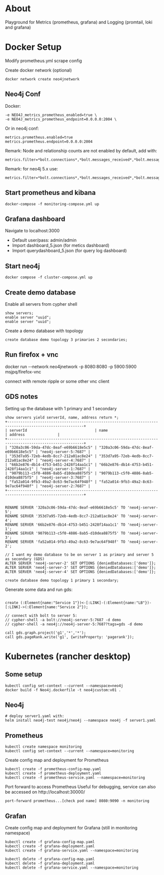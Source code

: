 # About
Playground for Metrics (prometheus, grafana) and Logging (promtail, loki and grafana)


# Docker Setup

Modify prometheus.yml scrape config


Create docker network (optional)
```shell
docker network create neo4jnetwork
```

## Neo4j Conf

Docker:
```parameters
-e NEO4J_metrics_prometheus_enabled=true \
-e NEO4J_metrics_prometheus_endpoint=0.0.0.0:2004 \
```

Or in neo4j conf:
```parameters
metrics.prometheus.enabled=true
metrics.prometheus.endpoint=0.0.0.0:2004
```

Remark: Node and relationship counts are not enabled by default, add with:
```parameters
metrics.filter=*bolt.connections*,*bolt.messages_received*,*bolt.messages_started*,*dbms.pool.bolt.free,*dbms.pool.bolt.total_size,*dbms.pool.bolt.total_used,*dbms.pool.bolt.used_heap,*causal_clustering.core.is_leader,*causal_clustering.core.last_leader_message,*causal_clustering.core.replication_attempt,*causal_clustering.core.replication_fail,*check_point.duration,*check_point.total_time,*cypher.replan_events,*ids_in_use*,*pool.transaction.*.total_used,*pool.transaction.*.used_heap,*pool.transaction.*.used_native,*store.size*,*transaction.active_read,*transaction.active_write,*transaction.committed*,*transaction.last_committed_tx_id,*transaction.peak_concurrent,*transaction.rollbacks*,*page_cache.hit*,*page_cache.page_faults,*page_cache.usage_ratio,*vm.file.descriptors.count,*vm.gc.time.*,*vm.heap.used,*vm.memory.buffer.direct.used,*vm.memory.pool.g1_eden_space,*vm.memory.pool.g1_old_gen,*vm.pause_time,*vm.thread*,*db.query.execution*,*.neo4j.count.relationship,*.neo4j.count.node
```

Remark: for neo4j 5.x use:
```parameters
metrics.filter=*bolt.connections*,*bolt.messages_received*,*bolt.messages_started*,*dbms.pool.bolt.free,*dbms.pool.bolt.total_size,*dbms.pool.bolt.total_used,*dbms.pool.bolt.used_heap,*cluster.core.is_leader,*cluster.core.last_leader_message,*cluster.core.replication_attempt,*cluster.core.replication_fail,*cluster.core.last_applied,*cluster.core.last_appended,*check_point.duration,*check_point.total_time,*cypher.replan_events,*ids_in_use*,*pool.transaction.*.total_used,*pool.transaction.*.used_heap,*pool.transaction.*.used_native,*store.size*,*transaction.active_read,*transaction.active_write,*transaction.committed*,*transaction.last_committed_tx_id,*transaction.peak_concurrent,*transaction.rollbacks*,*page_cache.hit*,*page_cache.page_faults,*page_cache.usage_ratio,*vm.file.descriptors.count,*vm.gc.time.*,*vm.heap.used,*vm.memory.buffer.direct.used,*vm.memory.pool.g1_eden_space,*vm.memory.pool.g1_old_gen,*vm.pause_time,*vm.thread*,*db.query.execution*,*.neo4j.count.relationship,*.neo4j.count.node,*.cypher.replan_wait_time
```


## Start prometheus and kibana
```shell
docker-compose -f monitoring-compose.yml up
```

## Grafana dashboard

Navigate to localhost:3000 
- Default user/pass: admin/admin
- Import dashboard_5.json (for metics dashboard)
- Import querydashboard_5.json  (for query log dashboard)


## Start neo4j
```shell
docker compose -f cluster-compose.yml up
```

## Create demo database

Enable all servers from cypher shell
```cypher
show servers;
enable server "uuid";
enable server "uuid";
```

Create a demo database with topology
```cypher
create database demo topology 3 primaries 2 secondaries;
```


## Run firefox + vnc
docker run --network neo4jnetwork -p 8080:8080 -p 5900:5900 msjpq/firefox-vnc

connect with remote ripple or some other vnc client



## GDS notes

Setting up the database with 1 primary and 1 secondary
```cypher 
show servers yield serverId, name, address return *;
+---------------------------------------------------------------------------------------------------------+
| serverId                               | name                                   | address               |
+---------------------------------------------------------------------------------------------------------+
| "320a3c06-59da-47dc-8eaf-e69b6618e5c5" | "320a3c06-59da-47dc-8eaf-e69b6618e5c5" | "neo4j-server-5:7687" |
| "353d7a95-72eb-4edb-8cc7-212a01ac8e24" | "353d7a95-72eb-4edb-8cc7-212a01ac8e24" | "neo4j-server-4:7687" |
| "66b2e876-db14-4753-b451-2428f14aa1c1" | "66b2e876-db14-4753-b451-2428f14aa1c1" | "neo4j-server-1:7687" |
| "9079b113-c5f0-4886-8ab5-d10dea8875f5" | "9079b113-c5f0-4886-8ab5-d10dea8875f5" | "neo4j-server-3:7687" |
| "fa52a014-9fb3-49a2-8c63-9e7ac64f948f" | "fa52a014-9fb3-49a2-8c63-9e7ac64f948f" | "neo4j-server-2:7687" |
+---------------------------------------------------------------------------------------------------------+


RENAME SERVER '320a3c06-59da-47dc-8eaf-e69b6618e5c5' TO 'neo4j-server-5';
RENAME SERVER '353d7a95-72eb-4edb-8cc7-212a01ac8e24' TO 'neo4j-server-4';
RENAME SERVER '66b2e876-db14-4753-b451-2428f14aa1c1' TO 'neo4j-server-1';
RENAME SERVER '9079b113-c5f0-4886-8ab5-d10dea8875f5' TO 'neo4j-server-3';
RENAME SERVER 'fa52a014-9fb3-49a2-8c63-9e7ac64f948f' TO 'neo4j-server-2';

// I want my demo database to be on server 1 as primary and server 5 as secondary (GDS)
ALTER SERVER 'neo4j-server-2' SET OPTIONS {deniedDatabases:['demo']};
ALTER SERVER 'neo4j-server-3' SET OPTIONS {deniedDatabases:['demo']};
ALTER SERVER 'neo4j-server-4' SET OPTIONS {deniedDatabases:['demo']};

create database demo topology 1 primary 1 secondary;

```

Generate some data and run gds:

```cypher 

create (:Element{name:"Service 1"})<-[:LINK]-(:Element{name:"LB"})-[:LINK]->(:Element{name:"Service 2"});

// connect with bolt to server 5: 
// cypher-shell -a bolt://neo4j-server-5:7687 -d demo
// cypher-shell -a neo4j://neo4j-server-5:7687?tags=gds -d demo

call gds.graph.project('g1','*','*');
call gds.pageRank.write('g1', {writeProperty: 'pagerank'});

```

# Kubernetes (rancher desktop)

## Some setup
```shell
kubectl config set-context --current --namespace=neo4j
docker build -f Neo4j.dockerfile -t neo4jcustom:v01 .
```

## Neo4j
```shell
# deploy server1.yaml with:
helm install neo4j-test neo4j/neo4j --namespace neo4j -f server1.yaml
```

## Prometheus
```shell
kubectl create namespace monitoring
kubectl config set-context --current --namespace=monitoring
```

Create config map and deployment for Prometheus
```shell
kubectl create -f prometheus-config-map.yaml
kubectl create -f prometheus-deployment.yaml 
kubectl create -f prometheus-service.yaml --namespace=monitoring
```

Port forward to access Prometheus
Useful for debugging, service can also be accessed on http://localhost:30000/
```shell
port-forward prometheus...[check pod name] 8080:9090 -n monitoring
```


## Grafan
Create config map and deployment for Grafana
(still in monitoring namespace)

```shell
kubectl create -f grafana-config-map.yaml
kubectl create -f grafana-deployment.yaml 
kubectl create -f grafana-service.yaml --namespace=monitoring
```

```shell
kubectl delete -f grafana-config-map.yaml
kubectl delete -f grafana-deployment.yaml 
kubectl delete -f grafana-service.yaml --namespace=monitoring
```